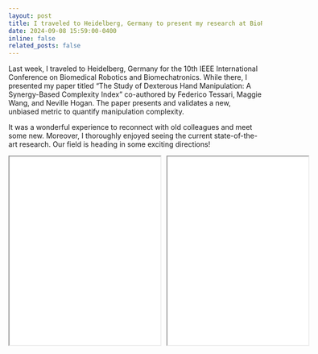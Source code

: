 ```yaml
---
layout: post
title: I traveled to Heidelberg, Germany to present my research at BioRob 2024!
date: 2024-09-08 15:59:00-0400
inline: false
related_posts: false
---
```


Last week, I traveled to Heidelberg, Germany for the 10th IEEE International Conference on Biomedical Robotics and Biomechatronics. While there, I presented my paper titled “The Study of Dexterous Hand Manipulation: A Synergy-Based Complexity Index” co-authored by Federico Tessari, Maggie Wang, and Neville Hogan. The paper presents and validates a new, unbiased metric to quantify manipulation complexity.

It was a wonderful experience to reconnect with old colleagues and meet some new. Moreover, I thoroughly enjoyed seeing the current state-of-the-art research. Our field is heading in some exciting directions!

<div style="display: flex; justify-content: space-between; gap: 10px;">
  <iframe src="../../assets/img/BioRobPresentation1.JPG" scrolling="no" style="width: 500px; height: 374px; overflow: hidden;"></iframe>
  <iframe src="../../assets/img/BioRobPresentation2.JPG" scrolling="no" style="width: 280px; height: 374px; overflow: hidden;"></iframe>
</div>
